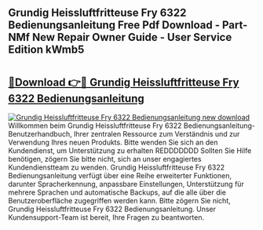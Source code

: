 ## Grundig Heissluftfritteuse Fry 6322 Bedienungsanleitung Free Pdf Download - Part-NMf New Repair Owner Guide - User Service Edition kWmb5

# <h2><a href="http://df54o26.blite.top/?on=Grundig+Heissluftfritteuse+Fry+6322+Bedienungsanleitung">🔗Download 👉🔴 Grundig Heissluftfritteuse Fry 6322 Bedienungsanleitung</a></h2>

[![Grundig Heissluftfritteuse Fry 6322 Bedienungsanleitung new download](https://i.imgur.com/lujVjoI.png)](http://df54o26.blite.top/?on=Grundig+Heissluftfritteuse+Fry+6322+Bedienungsanleitung)
Willkommen beim Grundig Heissluftfritteuse Fry 6322 Bedienungsanleitung-Benutzerhandbuch, Ihrer zentralen Ressource zum Verständnis und zur Verwendung Ihres neuen Produkts. Bitte wenden Sie sich an den Kundendienst, um Unterstützung zu erhalten REDDDDDDD Sollten Sie Hilfe benötigen, zögern Sie bitte nicht, sich an unser engagiertes Kundendienstteam zu wenden. Grundig Heissluftfritteuse Fry 6322 Bedienungsanleitung verfügt über eine Reihe erweiterter Funktionen, darunter Spracherkennung, anpassbare Einstellungen, Unterstützung für mehrere Sprachen und automatische Backups, auf die alle über die Benutzeroberfläche zugegriffen werden kann. Bitte zögern Sie nicht, Grundig Heissluftfritteuse Fry 6322 Bedienungsanleitung. Unser Kundensupport-Team ist bereit, Ihre Fragen zu beantworten.

